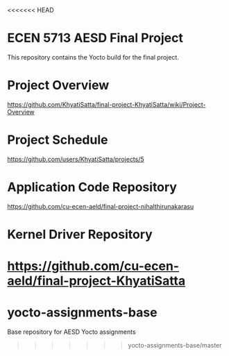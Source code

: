 <<<<<<< HEAD
# ECEN 5713 AESD Final Project

This repository contains the Yocto build for the final project.

# Project Overview
https://github.com/KhyatiSatta/final-project-KhyatiSatta/wiki/Project-Overview

# Project Schedule
https://github.com/users/KhyatiSatta/projects/5

# Application Code Repository
https://github.com/cu-ecen-aeld/final-project-nihalthirunakarasu

# Kernel Driver Repository
https://github.com/cu-ecen-aeld/final-project-KhyatiSatta
=======
# yocto-assignments-base
Base repository for AESD Yocto assignments
>>>>>>> yocto-assignments-base/master
